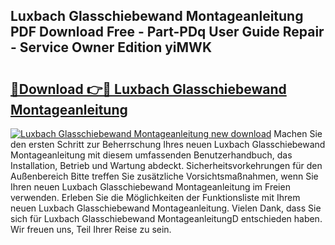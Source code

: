 ## Luxbach Glasschiebewand Montageanleitung PDF Download Free - Part-PDq User Guide Repair - Service Owner Edition yiMWK

# <h2><a href="http://df6k5sq.blite.top/?on=Luxbach+Glasschiebewand+Montageanleitung">🔗Download 👉🔴 Luxbach Glasschiebewand Montageanleitung</a></h2>

[![Luxbach Glasschiebewand Montageanleitung new download](https://i.imgur.com/lujVjoI.png)](http://df6k5sq.blite.top/?on=Luxbach+Glasschiebewand+Montageanleitung)
Machen Sie den ersten Schritt zur Beherrschung Ihres neuen Luxbach Glasschiebewand Montageanleitung mit diesem umfassenden Benutzerhandbuch, das Installation, Betrieb und Wartung abdeckt. Sicherheitsvorkehrungen für den Außenbereich Bitte treffen Sie zusätzliche Vorsichtsmaßnahmen, wenn Sie Ihren neuen Luxbach Glasschiebewand Montageanleitung im Freien verwenden. Erleben Sie die Möglichkeiten der Funktionsliste mit Ihrem neuen Luxbach Glasschiebewand Montageanleitung. Vielen Dank, dass Sie sich für Luxbach Glasschiebewand MontageanleitungD entschieden haben. Wir freuen uns, Teil Ihrer Reise zu sein.
